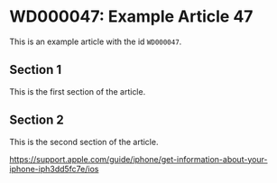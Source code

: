 # WD000047: Example Article 47

This is an example article with the id `WD000047`.

## Section 1

This is the first section of the article.

## Section 2

This is the second section of the article.

https://support.apple.com/guide/iphone/get-information-about-your-iphone-iph3dd5fc7e/ios
